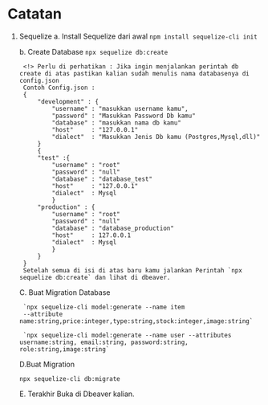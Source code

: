 # Catatan
1. Sequelize
    a. Install Sequelize dari awal 
        `npm install sequelize-cli init `

    b. Create Database 
        `npx sequelize db:create`

        <!> Perlu di perhatikan : Jika ingin menjalankan perintah db create di atas pastikan kalian sudah menulis nama databasenya di config.json 
        Contoh Config.json :
        {
            "development" : {
                "username" : "masukkan username kamu",
                "password" : "Masukkan Password Db kamu"
                "database" : "masukkan nama db kamu"
                "host"     : "127.0.0.1"
                "dialect"  : "Masukkan Jenis Db kamu (Postgres,Mysql,dll)"
            }
            {
            "test" :{
                "username" : "root"
                "password" : "null"
                "database" : "database_test"
                "host"     : "127.0.0.1"
                "dialect"  : Mysql
                }
            "production" : {
                "username" : "root"
                "password" : "null"
                "database" : "database_production"
                "host"     : 127.0.0.1
                "dialect"  : Mysql
                }
            }
        }
        Setelah semua di isi di atas baru kamu jalankan Perintah `npx sequelize db:create` dan lihat di dbeaver.
        
        

    C. Buat Migration Database
    
        `npx sequelize-cli model:generate --name item 
        --attribute name:string,price:integer,type:string,stock:integer,image:string`
        
        `npx sequelize-cli model:generate --name user --attributes username:string, email:string, password:string, role:string,image:string`
    
    D.Buat Migration
     
     `npx sequelize-cli db:migrate`
    
    E. Terakhir Buka di Dbeaver kalian.
     
